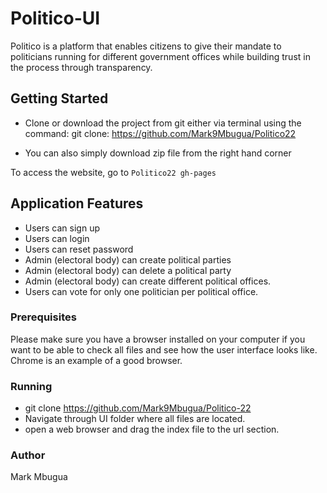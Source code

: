 # Politico-UI

Politico is a platform that enables citizens to give their mandate to politicians running for different government offices while building trust in the process through transparency.

## Getting Started
* Clone or download the project from git either via terminal using the command:
 git clone: https://github.com/Mark9Mbugua/Politico22

* You can also simply download zip file from the right hand corner

To access the website, go to `Politico22 gh-pages`

## Application Features
* Users can sign up
* Users can login
* Users can reset password
* Admin (electoral body) can create political parties
* Admin (electoral body) can delete a political party
* Admin (electoral body) can create different political offices.
* Users can vote for only one politician per political office.

### Prerequisites
Please make sure you have a browser installed on your computer if you want to be able to check all files and see how the user interface looks like. Chrome is an example of a good browser.

### Running
* git clone https://github.com/Mark9Mbugua/Politico-22
* Navigate through UI folder where all files are located.
* open a web browser and drag the index file to the url section.

### Author
Mark Mbugua